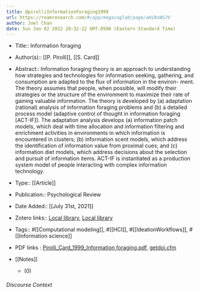 ```yaml
---
title: @pirolliInformationForaging1999
url: https://roamresearch.com/#/app/megacoglab/page/aHiNsW5JV
author: Joel Chan
date: Sun Jan 02 2022 20:32:22 GMT-0500 (Eastern Standard Time)
---
```


- Title:: Information foraging
- Author(s):: [[P. Pirolli]], [[S. Card]]
- Abstract:: Information foraging theory is an approach to understanding how strategies and technologies for information seeking, gathering, and consumption are adapted to the flux of information in the environ- ment. The theory assumes that people, when possible, will modify their strategies or the structure of the environment to maximize their rate of gaining valuable information. The theory is developed by (a) adaptation (rational) analysis of information foraging problems and (b) a detailed process model (adaptive control of thought in information foraging [ACT-IF]). The adaptation analysis develops (a) information patch models, which deal with time allocation and information filtering and enrichment activities in environments in which information is encountered in clusters; (b) information scent models, which address the identification of information value from proximal cues; and (c) information diet models, which address decisions about the selection and pursuit of information items. ACT-IF is instantiated as a production system model of people interacting with complex information technology.
- Type:: [[Article]]
- Publication:: Psychological Review
- Date Added:: [[July 31st, 2021]]
- Zotero links:: [Local library](zotero://select/groups/2451508/items/7YWRG7IG), [Local library](https://www.zotero.org/groups/2451508/items/7YWRG7IG)
- Tags:: #[[Computational modeling]], #[[HCI]], #[[IdeationWorkflows]], #[[Information science]]
- PDF links : [Pirolli_Card_1999_Information foraging.pdf](zotero://open-pdf/groups/2451508/items/AYUXS5CA), [getdoi.cfm](http://doi.apa.org/getdoi.cfm?doi=10.1037/0033-295X.106.4.643)
- [[Notes]]

    - (0)

###### Discourse Context


